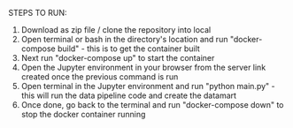 STEPS TO RUN:
1. Download as zip file / clone the repository into local
2. Open terminal or bash in the directory's location and run "docker-compose build" - this is to get the container built
3. Next run "docker-compose up" to start the container
4. Open the Jupyter environment in your browser from the server link created once the previous command is run
5. Open terminal in the Jupyter environment and run "python main.py" - this will run the data pipeline code and create the datamart
6. Once done, go back to the terminal and run "docker-compose down" to stop the docker container running
